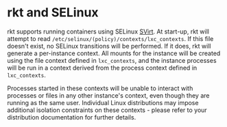 # rkt and SELinux

rkt supports running containers using SELinux [SVirt][svirt].
At start-up, rkt will attempt to read `/etc/selinux/(policy)/contexts/lxc_contexts`.
If this file doesn't exist, no SELinux transitions will be performed.
If it does, rkt will generate a per-instance context.
All mounts for the instance will be created using the file context defined in `lxc_contexts`, and the instance processes will be run in a context derived from the process context defined in `lxc_contexts`.

Processes started in these contexts will be unable to interact with processes or files in any other instance's context, even though they are running as the same user.
Individual Linux distributions may impose additional isolation constraints on these contexts - please refer to your distribution documentation for further details.


[svirt]: http://selinuxproject.org/page/SVirt
